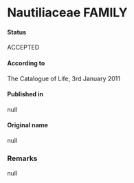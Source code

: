 Nautiliaceae FAMILY
=======

#### Status
ACCEPTED

#### According to
The Catalogue of Life, 3rd January 2011

#### Published in
null

#### Original name
null

### Remarks
null